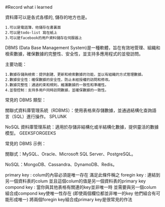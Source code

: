 #Record what i learned

資料庫可以是各式各樣的, 儲存的地方也是。 
    
    1.可以是電話簿，他儲存在書裏面
    2.可以是todo-list 寫在紙上
    3.可以是facebook的用戶資料儲存在伺服器上

DBMS (Data Base Management System)是一種軟體，旨在有效地管理、組織和檢索數據，確保數據的完整性、安全性，並支持多應用程式的並發訪問。 

主要功能：

    1.數據存儲與檢索：提供創建、更新和檢索數據的功能，並以有組織的方式管理數據。 
    2.數據安全性：確保數據的安全性，防止未經授權的訪問和修改。 
    3.數據完整性：通過約束和規則，維護數據的一致性和準確性。
    4.並發控制：支持多用戶同時訪問數據，並確保數據的一致性。

常見的 DBMS 類型：

關聯式資料庫管理系統（RDBMS）：使用表格來存儲數據，並通過結構化查詢語言（SQL）進行操作。 
SPLUNK

NoSQL 資料庫管理系統：適用於存儲非結構化或半結構化數據，提供靈活的數據模型。 
GEEKSFORGEEKS

常見的 DBMS 示例：

關聯式：MySQL、Oracle、Microsoft SQL Server、PostgreSQL。

NoSQL：MongoDB、Cassandra、DynamoDB、Redis。
    

primary key : colum的內容必須是唯一存在 滿足此條件稱之
foregin key : 連結到另一個資料表的colum 並且這個colum的值是另一個資料表的primary key
compond key : 當你與其他表格有關連的key並非唯一時 並需要與另一個colum組合成compond key使唯一性存在
              (即使兩個欄位都並非唯一的key 他們組合有可能形成唯一)
將兩個foregin key組合成primary key是很常見的作法
